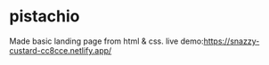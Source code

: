 # pistachio
Made basic landing page from html & css.
live demo:https://snazzy-custard-cc8cce.netlify.app/
